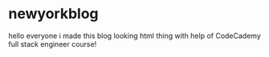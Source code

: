 # newyorkblog
hello everyone i made this blog looking html thing with help of CodeCademy full stack engineer course!
